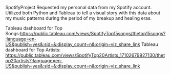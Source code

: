 SpotifyProject
Requested my personal data from my Spotify account. Utilized both Python and Tableau to tell a visual story with this data about my music patterns during the period of my breakup and healing eras. 

Tableau dashboard for Top Songs:https://public.tableau.com/views/SpotifyTop15songs/thetop15songs?:language=en-US&publish=yes&:sid=&:display_count=n&:origin=viz_share_link
Tableau dashboard for Top Artists: https://public.tableau.com/views/SpotifyTop20Artists_17102679927130/thetop20artists?:language=en-US&publish=yes&:sid=&:display_count=n&:origin=viz_share_link
